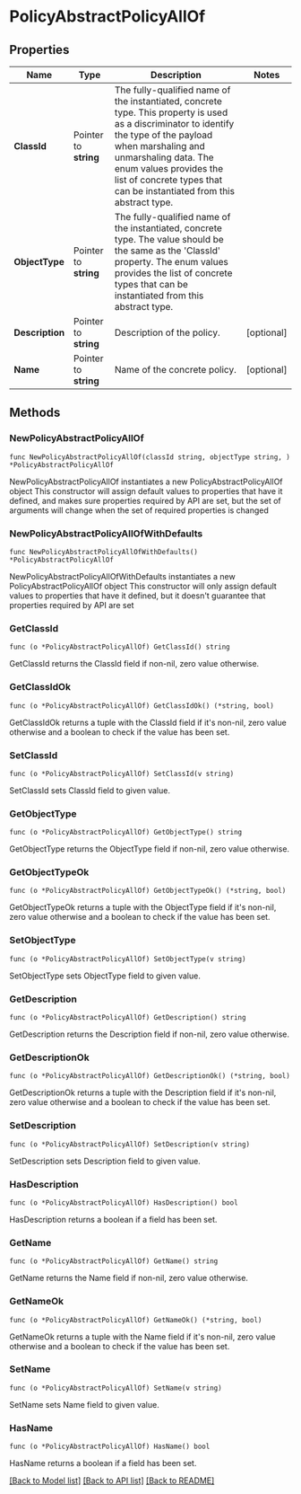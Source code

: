 # PolicyAbstractPolicyAllOf

## Properties

Name | Type | Description | Notes
------------ | ------------- | ------------- | -------------
**ClassId** | Pointer to **string** | The fully-qualified name of the instantiated, concrete type. This property is used as a discriminator to identify the type of the payload when marshaling and unmarshaling data. The enum values provides the list of concrete types that can be instantiated from this abstract type. | 
**ObjectType** | Pointer to **string** | The fully-qualified name of the instantiated, concrete type. The value should be the same as the &#39;ClassId&#39; property. The enum values provides the list of concrete types that can be instantiated from this abstract type. | 
**Description** | Pointer to **string** | Description of the policy. | [optional] 
**Name** | Pointer to **string** | Name of the concrete policy. | [optional] 

## Methods

### NewPolicyAbstractPolicyAllOf

`func NewPolicyAbstractPolicyAllOf(classId string, objectType string, ) *PolicyAbstractPolicyAllOf`

NewPolicyAbstractPolicyAllOf instantiates a new PolicyAbstractPolicyAllOf object
This constructor will assign default values to properties that have it defined,
and makes sure properties required by API are set, but the set of arguments
will change when the set of required properties is changed

### NewPolicyAbstractPolicyAllOfWithDefaults

`func NewPolicyAbstractPolicyAllOfWithDefaults() *PolicyAbstractPolicyAllOf`

NewPolicyAbstractPolicyAllOfWithDefaults instantiates a new PolicyAbstractPolicyAllOf object
This constructor will only assign default values to properties that have it defined,
but it doesn't guarantee that properties required by API are set

### GetClassId

`func (o *PolicyAbstractPolicyAllOf) GetClassId() string`

GetClassId returns the ClassId field if non-nil, zero value otherwise.

### GetClassIdOk

`func (o *PolicyAbstractPolicyAllOf) GetClassIdOk() (*string, bool)`

GetClassIdOk returns a tuple with the ClassId field if it's non-nil, zero value otherwise
and a boolean to check if the value has been set.

### SetClassId

`func (o *PolicyAbstractPolicyAllOf) SetClassId(v string)`

SetClassId sets ClassId field to given value.


### GetObjectType

`func (o *PolicyAbstractPolicyAllOf) GetObjectType() string`

GetObjectType returns the ObjectType field if non-nil, zero value otherwise.

### GetObjectTypeOk

`func (o *PolicyAbstractPolicyAllOf) GetObjectTypeOk() (*string, bool)`

GetObjectTypeOk returns a tuple with the ObjectType field if it's non-nil, zero value otherwise
and a boolean to check if the value has been set.

### SetObjectType

`func (o *PolicyAbstractPolicyAllOf) SetObjectType(v string)`

SetObjectType sets ObjectType field to given value.


### GetDescription

`func (o *PolicyAbstractPolicyAllOf) GetDescription() string`

GetDescription returns the Description field if non-nil, zero value otherwise.

### GetDescriptionOk

`func (o *PolicyAbstractPolicyAllOf) GetDescriptionOk() (*string, bool)`

GetDescriptionOk returns a tuple with the Description field if it's non-nil, zero value otherwise
and a boolean to check if the value has been set.

### SetDescription

`func (o *PolicyAbstractPolicyAllOf) SetDescription(v string)`

SetDescription sets Description field to given value.

### HasDescription

`func (o *PolicyAbstractPolicyAllOf) HasDescription() bool`

HasDescription returns a boolean if a field has been set.

### GetName

`func (o *PolicyAbstractPolicyAllOf) GetName() string`

GetName returns the Name field if non-nil, zero value otherwise.

### GetNameOk

`func (o *PolicyAbstractPolicyAllOf) GetNameOk() (*string, bool)`

GetNameOk returns a tuple with the Name field if it's non-nil, zero value otherwise
and a boolean to check if the value has been set.

### SetName

`func (o *PolicyAbstractPolicyAllOf) SetName(v string)`

SetName sets Name field to given value.

### HasName

`func (o *PolicyAbstractPolicyAllOf) HasName() bool`

HasName returns a boolean if a field has been set.


[[Back to Model list]](../README.md#documentation-for-models) [[Back to API list]](../README.md#documentation-for-api-endpoints) [[Back to README]](../README.md)


